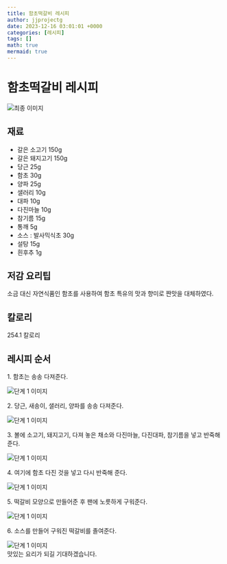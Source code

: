 ```yaml
---
title: 함초떡갈비 레시피
author: jjprojectg
date: 2023-12-16 03:01:01 +0000
categories: [레시피]
tags: []
math: true
mermaid: true
---
```

<meta name="og:type" content="website"/>
<meta charset="UTF-8"/>
<div class="header">
  <h1>함초떡갈비 레시피</h1>
</div>

<div class="container my-4">
  <div class="row">
    <div class="col-12 col-md-6">
      <div class="recipe-image">
        <img src="http://www.foodsafetykorea.go.kr/uploadimg/cook/10_00326_2.png" class="step-image" alt="최종 이미지"/>
      </div>
    </div>
    <div class="col-12 col-md-6">
      <div class="ingredients">
        <h2>재료</h2>
        <ul class="card">
          <li> 갈은 소고기 150g </li>
          <li>  갈은 돼지고기 150g </li>
          <li>  당근 25g </li>
          <li> 함초 30g </li>
          <li>  양파 25g </li>
          <li>  샐러리 10g </li>
          <li>  대파 10g </li>
          <li> 다진마늘 10g </li>
          <li>  참기름 15g </li>
          <li>  통깨 5g </li>
          <li> 소스 : 발사믹식초 30g </li>
          <li>  설탕 15g </li>
          <li>  흰후추 1g </li>
</ul>
      </div>
    </div>
    <div class="col-12 col-md-6">
      <div class="ingredients">
        <h2>저감 요리팁</h2>
        <div class="card"> 
          <p>
            소금 대신 자연식품인 함초를 사용하여 함초 특유의 맛과 향미로 짠맛을 대체하였다.
          </p>
        </div>
      </div>
      <div class="ingredients">
        <h2>칼로리</h2>
        <div class="card"> 
          <p>
            254.1 칼로리
          </p>
        </div>
      </div>
    </div>
  </div>

  <h2 class="my-4">레시피 순서</h2>
  <div class="card recipe-card">
    <div class="card-body recipe-step">
      <p class="card-text step-description">1. 함초는 송송 다져준다.</p>
      <img src="http://www.foodsafetykorea.go.kr/uploadimg/cook/20_00326_01.png" alt="단계 1 이미지" class="step-image"/>
    </div>
  </div>
  <div class="card recipe-card">
    <div class="card-body recipe-step">
      <p class="card-text step-description">2. 당근, 새송이, 샐러리, 양파를 송송 다져준다.</p>
      <img src="http://www.foodsafetykorea.go.kr/uploadimg/cook/20_00326_02.png" alt="단계 1 이미지" class="step-image"/>
    </div>
  </div>
  <div class="card recipe-card">
    <div class="card-body recipe-step">
      <p class="card-text step-description">3. 볼에 소고기, 돼지고기, 다져 놓은 채소와
다진마늘, 다진대파, 참기름을 넣고 반죽해준다.</p>
      <img src="http://www.foodsafetykorea.go.kr/uploadimg/cook/20_00326_03.png" alt="단계 1 이미지" class="step-image"/>
    </div>
  </div>
  <div class="card recipe-card">
    <div class="card-body recipe-step">
      <p class="card-text step-description">4. 여기에 함초 다진 것을 넣고 다시 반죽해 준다.</p>
      <img src="http://www.foodsafetykorea.go.kr/uploadimg/cook/20_00326_04.png" alt="단계 1 이미지" class="step-image"/>
    </div>
  </div>
  <div class="card recipe-card">
    <div class="card-body recipe-step">
      <p class="card-text step-description">5. 떡갈비 모양으로 만들어준 후 팬에 노릇하게
구워준다.</p>
      <img src="http://www.foodsafetykorea.go.kr/uploadimg/cook/20_00326_05.png" alt="단계 1 이미지" class="step-image"/>
    </div>
  </div>
  <div class="card recipe-card">
    <div class="card-body recipe-step">
      <p class="card-text step-description">6. 소스를 만들어 구워진 떡갈비를 졸여준다.</p>
      <img src="http://www.foodsafetykorea.go.kr/uploadimg/cook/20_00326_06.png" alt="단계 1 이미지" class="step-image"/>
    </div>
  </div>

</div>
맛있는 요리가 되길 기대하겠습니다.
